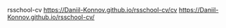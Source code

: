 rsschool-cv
https://Daniil-Konnov.github.io/rsschool-cv/cv
https://Daniil-Konnov.github.io/rsschool-cv/
